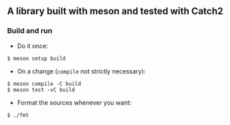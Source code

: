 ## A library built with meson and tested with Catch2

### Build and run

- Do it once:
```
$ meson setup build
```
- On a change (`compile` not strictly necessary):
```
$ meson compile -C build
$ meson test -vC build
```
- Format the sources whenever you want:
```
$ ./fmt
```
